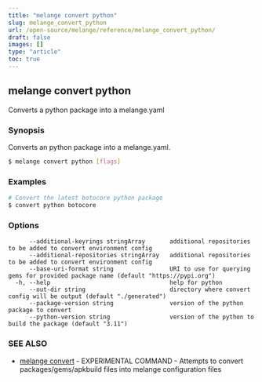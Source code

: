 ```yaml
---
title: "melange convert python"
slug: melange_convert_python
url: /open-source/melange/reference/melange_convert_python/
draft: false
images: []
type: "article"
toc: true
---
```

## melange convert python

Converts a python package into a melange.yaml

### Synopsis

Converts an python package into a melange.yaml.

```sh
$ melange convert python [flags]
```

### Examples

```sh
# Convert the latest botocore python package
$ convert python botocore
```

### Options

```
      --additional-keyrings stringArray       additional repositories to be added to convert environment config
      --additional-repositories stringArray   additional repositories to be added to convert environment config
      --base-uri-format string                URI to use for querying gems for provided package name (default "https://pypi.org")
  -h, --help                                  help for python
      --out-dir string                        directory where convert config will be output (default "./generated")
      --package-version string                version of the python package to convert
      --python-version string                 version of the python to build the package (default "3.11")
```

### SEE ALSO

* [melange convert](/open-source/melange/reference/melange_convert/)	 - EXPERIMENTAL COMMAND - Attempts to convert packages/gems/apkbuild files into melange configuration files

